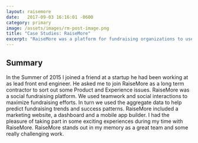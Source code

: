 ```yaml
---
layout: raisemore
date:   2017-09-03 16:16:01 -0600
category: primary
image: /assets/images/rm-post-image.png
title: "Case Studies: RaiseMore"
excerpt: "RaiseMore was a platform for fundraising organizations to use social media and social relationships to organize fundraising into a team sport. We worked on web apps, mobile apps and user testing and interviewing initiatives."
---
```


## Summary
In the Summer of 2015 I joined a friend at a startup he had been  working at as lead front end engineer. He asked me to join RaiseMore as a long term contractor to sort out some Product and Experience issues.  RaiseMore was a social fundraising platform. We used teamwork and social interactions to maximize fundraising efforts. In turn we used the aggregate data to help predict fundraising trends and success patterns. RaiseMore included a marketing website, a dashboard and a mobile app builder. I had the pleasure of taking part in some  exciting experiences during my time with RaiseMore. RaiseMore stands out in my memory as a great team and some really challenging work.

